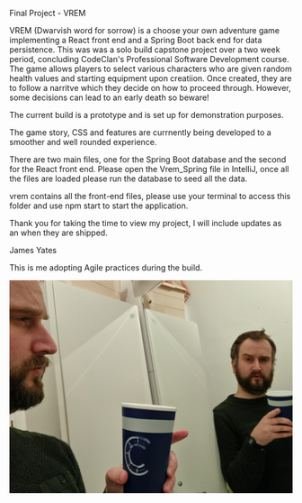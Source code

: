 Final Project - VREM

VREM (Dwarvish word for sorrow) is a choose your own adventure game implementing a React front end and a Spring Boot back end for data persistence. This was was a solo build capstone project over a two week period, concluding CodeClan's Professional Software Development course.  The game allows players to select various characters who are given random health values and starting equipment upon creatiion. Once created, they are to follow a narritve which they decide on how to proceed through. However, some decisions can lead to an early death so beware!

The current build is a prototype and is set up for demonstration purposes. 

The game story, CSS and features are currnently being developed to a smoother and well rounded experience.

There are two main files, one for the Spring Boot database and the second for the React front end. Please open the Vrem_Spring file in IntelliJ, once all the files are loaded please run the database to seed all the data.

vrem contains all the front-end files, please use your terminal to access this folder and use npm start to start the application.

Thank you for taking the time to view my project, I will include updates as an when they are shipped.

James Yates

This is me adopting Agile practices during the build.

![alt text](image/YatJamSolobuild.jpeg)

